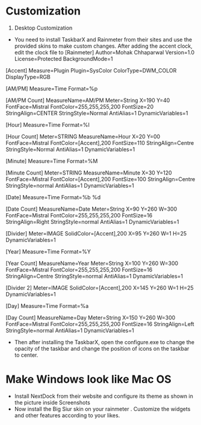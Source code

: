 # Customization
1) Desktop Customization
* You need to install TaskbarX and Rainmeter from their sites and use the provided skins to make custom changes. After adding the accent clock, edit the clock file to
[Rainmeter]
Author=Mohak Chhaparwal
Version=1.0
License=Protected
BackgroundMode=1

[Accent]
Measure=Plugin
Plugin=SysColor
ColorType=DWM_COLOR
DisplayType=RGB


[AM/PM]
Measure=Time
Format=%p

[AM/PM Count]
MeasureName=AM/PM
Meter=String
X=190
Y=40
FontFace=Mistral
FontColor=255,255,255,200
FontSize=20
StringAlign=CENTER
StringStyle=Normal
AntiAlias=1
DynamicVariables=1


[Hour]
Measure=Time
Format=%I

[Hour Count]
Meter=STRING
MeasureName=Hour
X=20
Y=00
FontFace=Mistral
FontColor=[Accent],200
FontSize=110
StringAlign=Centre
StringStyle=Normal
AntiAlias=1
DynamicVariables=1


[Minute]
Measure=Time
Format=%M

[Minute Count]
Meter=STRING
MeasureName=Minute
X=30
Y=120
FontFace=Mistral
FontColor=[Accent],200
FontSize=100
StringAlign=Centre
StringStyle=normal
AntiAlias=1
DynamicVariables=1


[Date]
Measure=Time
Format=%b %d

[Date Count]
MeasureName=Date
Meter=String
X=90
Y=260
W=300
FontFace=Mistral
FontColor=255,255,255,200
FontSize=16
StringAlign=Right
StringStyle=normal
AntiAlias=1
DynamicVariables=1


[Divider]
Meter=IMAGE
SolidColor=[Accent],200
X=95
Y=260
W=1
H=25
DynamicVariables=1


[Year]
Measure=Time
Format=%Y

[Year Count]
MeasureName=Year
Meter=String
X=100
Y=260
W=300
FontFace=Mistral
FontColor=255,255,255,200
FontSize=16
StringAlign=Centre
StringStyle=normal
AntiAlias=1
DynamicVariables=1


[Divider 2]
Meter=IMAGE
SolidColor=[Accent],200
X=145
Y=260
W=1
H=25
DynamicVariables=1


[Day]
Measure=Time
Format=%a
            
[Day Count]
MeasureName=Day
Meter=String
X=150
Y=260
W=300
FontFace=Mistral
FontColor=255,255,255,200
FontSize=16
StringAlign=Left
StringStyle=normal
AntiAlias=1
DynamicVariables=1

* Then after installing the TaskbarX, open the configure.exe to change the opacity of the taskbar and change the position of icons on the taskbar to center.
# Make Windows look like Mac OS
* Install NextDock from their website and configure its theme as shown in the picture inside Screenshots
* Now install the Big Siur skin on your rainmeter . Customize the widgets and other features according to your likes. 
